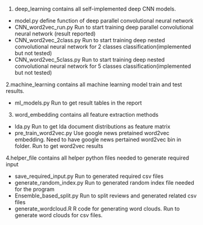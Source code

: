 1. deep_learning contains all self-implemented deep CNN models. 
- model.py 
define function of deep parallel convolutional neural network 
- CNN_word2vec_run.py
Run to start training deep parallel convolutional neural network (result reported)
- CNN_word2vec_2class.py
Run to start training deep nested convolutional neural network for 2 classes classification(implemented but not tested)
- CNN_word2vec_5class.py
Run to start training deep nested convolutional neural network for 5 classes classification(implemented but not tested)

2.machine_learning contains all machine learning model train and test results.
- ml_models.py
Run to get result tables in the report

3. word_embedding contains all feature extraction methods 
- lda.py
Run to get lda document distributions as feature matrix
- pre_train_word2vec.py
Use google news pretained word2vec embedding. Need to have google news pertained word2vec bin in folder. Run to get word2vec results

4.helper_file contains all helper python files needed to generate required input 
- save_required_input.py
Run to generated required csv files
- generate_random_index.py
Run to generated random index file needed for the program
- Ensemble_based_split.py
Run to split reviews and generated related csv files
- generate_wordcloud.R
R code for generating word clouds. Run to generate word clouds for csv files. 
